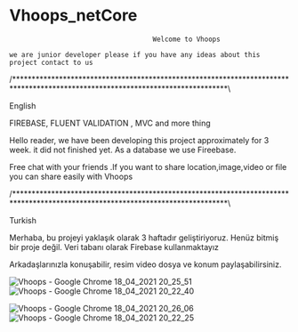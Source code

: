 # Vhoops_netCore
                                        Welcome to Vhoops
    
    we are junior developer please if you have any ideas about this project contact to us 
    
/*******************************************************************************************************************************\

English 

FIREBASE, FLUENT VALIDATION , MVC and more thing

Hello reader, we have been developing this project approximately for 3 week. it did not finished yet. As a database we use Fireebase. 

Free chat with your friends .If you want to share location,image,video or file you can share easily with Vhoops

/*******************************************************************************************************************************\

Turkish

Merhaba, bu projeyi yaklaşık olarak 3 haftadır geliştiriyoruz. Henüz bitmiş bir proje değil. Veri tabanı olarak Firebase kullanmaktayız

Arkadaşlarınızla konuşabilir, resim video dosya ve konum paylaşabilirsiniz.

![Vhoops - Google Chrome 18_04_2021 20_25_51](https://user-images.githubusercontent.com/77804034/115154771-40038880-a085-11eb-982c-a31f277cdf20.png)
![Vhoops - Google Chrome 18_04_2021 20_22_40](https://user-images.githubusercontent.com/77804034/115154770-3ed25b80-a085-11eb-8d4a-b61d46831732.png)

![Vhoops - Google Chrome 18_04_2021 20_26_06](https://user-images.githubusercontent.com/77804034/115154765-324e0300-a085-11eb-97cb-69f24e625006.png)
![Vhoops - Google Chrome 18_04_2021 20_22_25](https://user-images.githubusercontent.com/77804034/115154766-337f3000-a085-11eb-812e-4f01e3664708.png)

